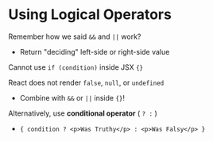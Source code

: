 # Using Logical Operators

Remember how we said `&&` and `||` work?
- Return "deciding" left-side or right-side value

Cannot use `if (condition)` inside JSX `{}`

React does not render `false`, `null`, or `undefined`
- Combine with `&&` or `||` inside `{}`!

Alternatively, use **conditional operator** ( `? :` )
- `{ condition ? <p>Was Truthy</p> : <p>Was Falsy</p> }`

